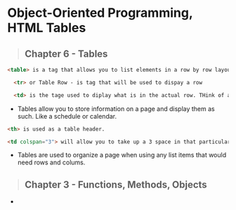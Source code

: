 # **Object-Oriented Programming, HTML Tables**

> ## Chapter 6 - Tables

```html 
<table> is a tag that allows you to list elements in a row by row layout

  <tr> or Table Row - is tag that will be used to dispay a row

  <td> is the tage used to diplay what is in the actual row. THink of an example of <li> to <ul> tag and how they play off each other.
```

+ Tables allow you to store information on a page and display them as such. Like a schedule or calendar.

```html
<th> is used as a table header. 

<td colspan="3"> will allow you to take up a 3 space in that particular row. You can use these kinds of actions to fine tuen your table.
  ```

- Tables are used to organize a page when using any list items that would need rows and colums.

> ## Chapter 3 - Functions, Methods, Objects

- 

